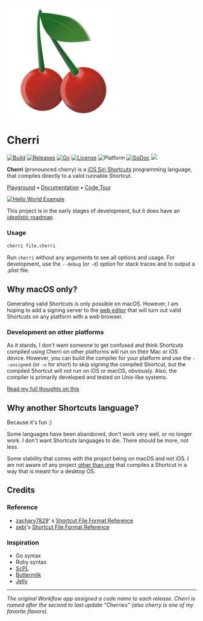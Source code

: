 <img src="https://github.com/electrikmilk/cherri/blob/main/assets/cherri_icon.png?raw=true" alt="cherri"/>

# Cherri

[![Build](https://github.com/electrikmilk/cherri/actions/workflows/go.yml/badge.svg?branch=main)](https://github.com/electrikmilk/cherri/actions/workflows/go.yml) [![Releases](https://img.shields.io/github/v/release/electrikmilk/cherri?include_prereleases)](https://github.com/electrikmilk/cherri/releases) [![Go](https://img.shields.io/github/go-mod/go-version/electrikmilk/cherri)](https://github.com/electrikmilk/cherri/blob/main/go.mod) [![License](https://img.shields.io/github/license/electrikmilk/cherri)](https://github.com/electrikmilk/cherri/blob/main/LICENSE) ![Platform](https://img.shields.io/badge/platform-macOS-red)
<a href="https://pkg.go.dev/github.com/electrikmilk/cherri?tab=doc"><img src="https://godoc.org/github.com/golang/gddo?status.svg" alt="GoDoc"></a>
<a href="https://goreportcard.com/report/github.com/electrikmilk/cherri"><img src="https://goreportcard.com/badge/github.com/electrikmilk/cherri"/></a>

**Cherri** (pronounced cherry) is a [iOS Siri Shortcuts](https://apps.apple.com/us/app/shortcuts/id915249334)
programming language, that compiles directly to a valid runnable Shortcut.

[Playground](https://playground.cherrilang.org/) • [Documentation](https://cherrilang.org/language/) • [Code Tour](https://youtu.be/gU8TsI96uww)

[![Hello World Example](https://cherrilang.org/assets/example.png)](examples/hello-world.cherri)

This project is in the early stages of development, but it does have an [_idealistic_ roadmap](https://github.com/electrikmilk/cherri/wiki/Project-Roadmap).

### Usage

```bash
cherri file.cherri
```

Run `cherri` without any arguments to see all options and usage. For development, use the `--debug` (or `-d`) option for
stack traces and to output a .plist file.

## Why macOS only?

Generating valid Shortcuts is only possible on macOS. However, I am hoping to add a signing server to the [web editor](https://playground.cherrilang.org) that will turn out valid Shortcuts on any platform with a web browser.

### Development on other platforms

As it stands, I don't want someone to get confused and think Shortcuts compiled using Cherri on other platforms will run
on their Mac or iOS device. However, you can build the compiler for your platform and use the `--unsigned` (or `-u` for
short) to skip signing the compiled Shortcut, but the compiled Shortcut will not run on iOS or macOS, obviously. Also,
the compiler is primarily developed and tested on Unix-like systems.

[Read my full thoughts on this](https://github.com/electrikmilk/cherri/wiki/Why-macOS-only%3F)

## Why another Shortcuts language?

Because it's fun :)

Some languages have been abandoned, don't work very well, or no longer work. I don't want Shortcuts languages to die. There should be more, not less.

Some stability that comes with the project being on macOS and not iOS. I am not aware of any project [other than one](https://github.com/zachary7829/Buttermilk) that compiles a
   Shortcut in a way that is meant for a desktop OS.

## Credits

### Reference

- [zachary7829](https://github.com/zachary7829)'
  s [Shortcut File Format Reference](https://zachary7829.github.io/blog/shortcuts/fileformat)
- [sebj](https://github.com/sebj)'s [Shortcut File Format Reference](https://github.com/sebj/iOS-Shortcuts-Reference)

### Inspiration

- Go syntax
- Ruby syntax
- [ScPL](https://github.com/pfgithub/scpl)
- [Buttermilk](https://github.com/zachary7829/Buttermilk)
- [Jelly](https://jellycuts.com)

---

_The original Workflow app assigned a code name to each release. Cherri is named after the second to last
update "Cherries" (also cherry is one of my favorite flavors)._

